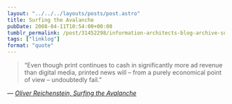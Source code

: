 ```yaml
---
layout: "../../../layouts/posts/post.astro"
title: Surfing the Avalanche
pubDate: 2008-04-11T10:54:00+00:00
tumblr_permalink: /post/31452298/information-architects-blog-archive-surfing
tags: ["linklog"]
format: "quote"
---
```


> &ldquo;Even though print continues to cash in significantly more ad revenue than digital media, printed news will &#8211; from a purely economical point of view &#8211; undoubtedly fail.&rdquo;

— <cite>[Oliver Reichenstein, _Surfing the Avalanche_](http://informationarchitects.jp/surfing-the-avalanche/)</cite>
